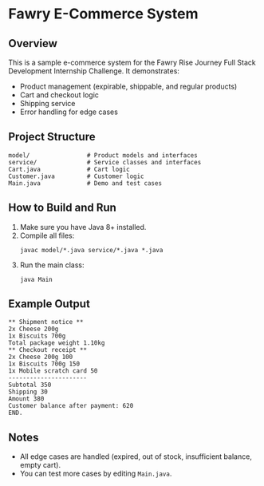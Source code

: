 # Fawry E-Commerce System

## Overview
This is a sample e-commerce system for the Fawry Rise Journey Full Stack Development Internship Challenge. It demonstrates:
- Product management (expirable, shippable, and regular products)
- Cart and checkout logic
- Shipping service
- Error handling for edge cases

## Project Structure
```
model/                # Product models and interfaces
service/              # Service classes and interfaces
Cart.java             # Cart logic
Customer.java         # Customer logic
Main.java             # Demo and test cases
```

## How to Build and Run
1. Make sure you have Java 8+ installed.
2. Compile all files:
   ```
   javac model/*.java service/*.java *.java
   ```
3. Run the main class:
   ```
   java Main
   ```

## Example Output
```
** Shipment notice **
2x Cheese 200g
1x Biscuits 700g
Total package weight 1.10kg
** Checkout receipt **
2x Cheese 200g 100
1x Biscuits 700g 150
1x Mobile scratch card 50
----------------------
Subtotal 350
Shipping 30
Amount 380
Customer balance after payment: 620
END.
```

## Notes
- All edge cases are handled (expired, out of stock, insufficient balance, empty cart).
- You can test more cases by editing `Main.java`. 